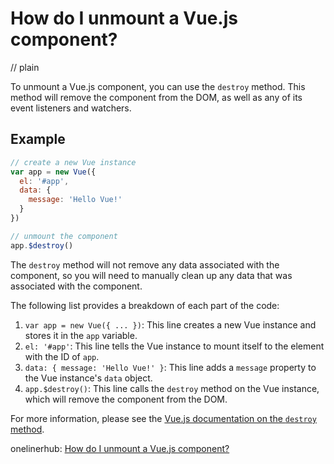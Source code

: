 # How do I unmount a Vue.js component?
// plain

To unmount a Vue.js component, you can use the `destroy` method. This method will remove the component from the DOM, as well as any of its event listeners and watchers.

## Example


```javascript
// create a new Vue instance
var app = new Vue({
  el: '#app',
  data: {
    message: 'Hello Vue!'
  }
})

// unmount the component
app.$destroy()
```

The `destroy` method will not remove any data associated with the component, so you will need to manually clean up any data that was associated with the component.

The following list provides a breakdown of each part of the code:

1. `var app = new Vue({ ... })`: This line creates a new Vue instance and stores it in the `app` variable.
2. `el: '#app'`: This line tells the Vue instance to mount itself to the element with the ID of `app`.
3. `data: { message: 'Hello Vue!' }`: This line adds a `message` property to the Vue instance's `data` object.
4. `app.$destroy()`: This line calls the `destroy` method on the Vue instance, which will remove the component from the DOM.

For more information, please see the [Vue.js documentation on the `destroy` method](https://vuejs.org/v2/api/#vm-destroy).

onelinerhub: [How do I unmount a Vue.js component?](https://onelinerhub.com/vue.js/how-do-i-unmount-a-vue-js-component)